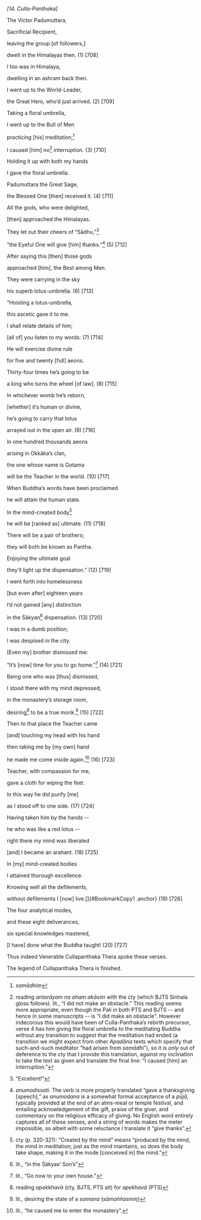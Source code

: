 *\[14. Culla-Panthaka\]*

The Victor Padumuttara,

Sacrificial Recipient,

leaving the group \[of followers,\]

dwelt in the Himalayas then. (1) \[708\]

I too was in Himalaya,

dwelling in an ashram back then.

I went up to the World-Leader,

the Great Hero, who’d just arrived. (2) \[709\]

Taking a floral umbrella,

I went up to the Bull of Men

practicing \[his\] meditation;[^1]

I caused \[him\] no[^2] interruption. (3) \[710\]

Holding it up with both my hands

I gave the floral umbrella.

Padumuttara the Great Sage,

the Blessed One \[then\] received it. (4) \[711\]

All the gods, who were delighted,

\[then\] approached the Himalayas.

They let out their cheers of “Sādhu,”[^3]

“the Eyeful One will give \[him\] thanks.”[^4] (5) \[712\]

After saying this \[then\] those gods

approached \[him\], the Best among Men.

They were carrying in the sky

his superb lotus-umbrella. (6) \[713\]

“Hoisting a lotus-umbrella,

this ascetic gave it to me.

I shall relate details of him;

\[all of\] you listen to my words: (7) \[714\]

He will exercise divine rule

for five and twenty \[full\] aeons.

Thirty-four times he’s going to be

a king who turns the wheel \[of law\]. (8) \[715\]

In whichever womb he’s reborn,

\[whether\] it’s human or divine,

he’s going to carry that lotus

arrayed out in the open air. (9) \[716\]

In one hundred thousands aeons

arising in Okkāka’s clan,

the one whose name is Gotama

will be the Teacher in the world. (10) \[717\]

When Buddha’s words have been proclaimed

he will attain the human state.

In the mind-created body[^5]

he will be \[ranked as\] ultimate. (11) \[718\]

There will be a pair of brothers;

they will both be known as Pantha.

Enjoying the ultimate goal

they’ll light up the dispensation.” (12) \[719\]

I went forth into homelessness

\[but even after\] eighteen years

I’d not gained \[any\] distinction

in the Śākyan[^6] dispensation. (13) \[720\]

I was in a dumb position;

I was despised in the city.

\[Even my\] brother dismissed me:

“It’s \[now\] time for you to go home.”[^7] (14) \[721\]

Being one who was \[thus\] dismissed,

I stood there with my mind depressed,

in the monastery’s storage room,

desiring[^8] to be a true monk.[^9] (15) \[722\]

Then to that place the Teacher came

\[and\] touching my head with his hand

then taking me by \[my own\] hand

he made me come inside again.[^10] (16) \[723\]

Teacher, with compassion for me,

gave a cloth for wiping the feet.

In this way he did purify \[me\]

as I stood off to one side. (17) \[724\]

Having taken him by the hands --

he who was like a red lotus --

right there my mind was liberated

\[and\] I became an arahant. (18) \[725\]

In \[my\] mind-created bodies

I attained thorough excellence.

Knowing well all the defilements,

without defilements I \[now\] live.[]{#BookmarkCopy1 .anchor} (19)
\[726\]

The four analytical modes,

and these eight deliverances,

six special knowledges mastered,

\[I have\] done what the Buddha taught! (20) \[727\]

Thus indeed Venerable Cullapanthaka Thera spoke these verses.

The legend of Cullapanthaka Thera is finished.

[^1]: *samādhiṃ*

[^2]: reading *antarāyam na aham akāsim* with the cty (which BJTS
    Sinhala gloss follows). lit., “I did not make an obstacle.” This
    reading seems more appropriate, even though the Pali in both PTS and
    BJTS -- and hence in some manuscripts -- is “I did make an
    obstacle”. However indecorous this would have been of
    Culla-Panthaka’s rebirth precursor, verse 4 has him giving the
    floral umbrella to the meditating Buddha without any transition to
    suggest that the meditation had ended (a transition we might expect
    from other *Apadāna* texts which specify that such-and-such
    meditator “had arisen from *samādh*i”), so it is *only* out of
    deference to the cty that I provide this translation, against my
    inclination to take the text as given and translate the final line:
    “I caused \[him\] an interruption.”

[^3]: “Excellent!”

[^4]: *anumodissati.* The verb is more properly translated “gave a
    thanksgiving \[speech\],” as *anumodana* is a somewhat formal
    acceptance of a *pūjā,* typically provided at the end of an
    alms-meal or temple festival, and entailing acknowledgement of the
    gift, praise of the giver, and commentary on the religious efficacy
    of giving. No English word entirely captures all of these senses,
    and a string of words makes the meter impossible, so albeit with
    some reluctance I translate it “give thanks”.

[^5]: cty (p. 320-321): “Created by the mind” means “produced by the
    mind, the mind in meditation; just as the mind maintains, so does
    the body take shape, making it in the mode \[conceived in\] the
    mind.”

[^6]: lit., “in the Śākyas’ Son’s”

[^7]: lit., “Go now to your own house.”

[^8]: reading *apekkhavā* (cty, BJTS, PTS alt) for *apekhavā* (PTS)

[^9]: lit., desiring the state of a *samana* (*sāmaññasmiŋ*)

[^10]: lit., “he caused me to enter the monastery”.
